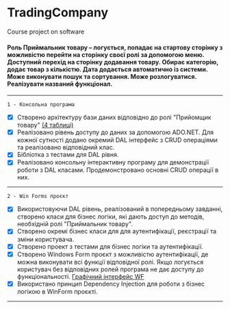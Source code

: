 # TradingCompany
Course project on software
#### Роль Приймальник товару – логується, попадає на стартову сторінку з можливістю перейти на сторінку своєї ролі за допомогою меню. Доступний перехід на сторінку додавання товару. Обирає категорію, додає товар з кількістю. Дата додається автоматично із системи. Може виконувати пошук та сортування. Може розлогуватися. Реалізувати названий функціонал.
-----------------------------------------------------------------------------------------------------------------------------------------------------------------------------------

    1 - Консольна програма

- [x] Створено архітектуру бази даних відповідно до ролі "Прийомщик товару" [(4 таблиці)](https://github.com/vitalikkk19/TradingCompany/blob/master/TraidingCompanyDB.png)
- [x] Реалізовано рівень доступу до даних за  допомогою ADO.NET. Для кожної сутності додано окремий DAL інтерфейс з CRUD операціями та реалізовано відповідний клас.
- [x]  Бібліотка з тестами для DAL рівня.
- [x] Реалізовано консольну інтерактивну програму для демонстрації роботи з DAL класами. Продемонстровано основні CRUD операції в них.

-----------------------------------------------------------------------------------------------------------------------------------------------------------------------------------

    2 - Win Forms проєкт

- [x] Використовуючи DAL рівень, реалізований в попередньому завданні, створено класи для бізнес логіки, які дають доступ до методів, необхідній ролі "Приймальник товару".
- [x] Створено окремі бізнес класи для для аутентифікації, реєстрації та зміни користувача.
- [x] Створено проект з тестами для бізнес логіки та  аутентифікації.
- [x] Створено Windows Form проєкт з можливістю аутентифікації, де можна виконувати всі функції відповідної ролі. Якщо логується користувач без відповідних ролей програма не дає доступу до функціональності. [Графічний інтерфейс WF](https://github.com/vitalikkk19/TradingCompany/blob/master/WF_App.png)
- [x] Використано принцип Dependency Injection для роботи з бізнес логікою в WinForm проєкті.

-----------------------------------------------------------------------------------------------------------------------------------------------------------------------------------

